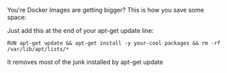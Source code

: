 You're Docker Images are getting bigger? This is how you save some space:

Just add this at the end of your apt-get update line:

```
RUN apt-get update && apt-get install -y your-cool packages && rm -rf /var/lib/apt/lists/*
```

It removes most of the junk installed by apt-get update
